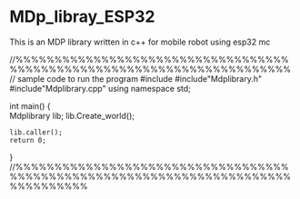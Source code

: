 # MDp_libray_ESP32
This is an MDP library written in  c++ for mobile robot using esp32 mc

//%%%%%%%%%%%%%%%%%%%%%%%%%%%%%%%%%%%%%%%%%%%%%%%%%%%%%%%%%%%%%%%%%%%%%%%
// sample code to run the program
#include<iostream>
#include"Mdplibrary.h"
#include"Mdplibrary.cpp"
using namespace std;

int main()
{   
    Mdplibrary lib;
    lib.Create_world();
   
    lib.caller();
    return 0;
 }
 //%%%%%%%%%%%%%%%%%%%%%%%%%%%%%%%%%%%%%%%%%%%%%%%%%%%%%%%%%%%%%%%%%%%%%%%%%%%%%%%%%
